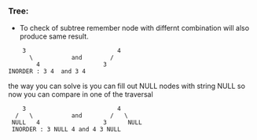 ### Tree:
- To check of subtree remember node with differnt combination will also produce same result.
```
    3                          4
      \           and        /
        4                  3
INORDER : 3 4  and 3 4        
```
the way you can solve is you can fill out NULL nodes with string NULL so now you can compare in one of the traversal
```
    3                          4
  /   \           and        /   \
 NULL   4                  3      NULL
 INORDER : 3 NULL 4 and 4 3 NULL 
```
